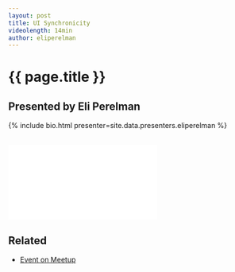 ```yaml
---
layout: post
title: UI Synchronicity
videolength: 14min
author: eliperelman
---
```


# {{ page.title }}

## Presented by Eli Perelman

{% include bio.html presenter=site.data.presenters.eliperelman %}

<br/>

<div class="fluid-width-video-wrapper"><iframe src="//player.vimeo.com/video/98987121" frameborder="0" webkitallowfullscreen mozallowfullscreen allowfullscreen></iframe></div>

## Related

* [Event on Meetup](http://www.meetup.com/nebraskajs/events/164211932/)